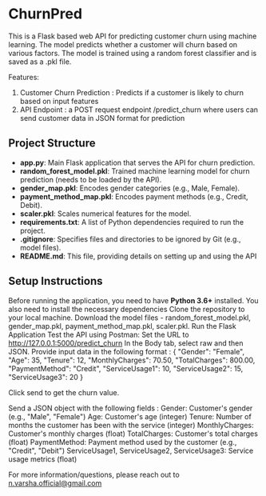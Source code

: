 # ChurnPred
This is a Flask based web API for predicting customer churn using machine learning. The model predicts whether a customer will churn based on various factors. The model is trained using a random forest classifier and is saved as a .pkl file. 

Features:
1. Customer Churn Prediction : Predicts if a customer is likely to churn based on input features
2. API Endpoint : a POST request endpoint /predict_churn where users can send customer data in JSON format for prediction

## Project Structure

- **app.py**: Main Flask application that serves the API for churn prediction.
- **random_forest_model.pkl**: Trained machine learning model for churn prediction (needs to be loaded by the API).
- **gender_map.pkl**: Encodes gender categories (e.g., Male, Female).
- **payment_method_map.pkl**: Encodes payment methods (e.g., Credit, Debit).
- **scaler.pkl**: Scales numerical features for the model.
- **requirements.txt**: A list of Python dependencies required to run the project.
- **.gitignore**: Specifies files and directories to be ignored by Git (e.g., model files).
- **README.md**: This file, providing details on setting up and using the API

 ## Setup Instructions
Before running the application, you need to have **Python 3.6+** installed. You also need to install the necessary dependencies
Clone the repository to your local machine.
Download the model files - random_forest_model.pkl, gender_map.pkl, payment_method_map.pkl, scaler.pkl. 
Run the Flask Application 
Test the API using Postman: 
Set the URL to http://127.0.0.1:5000/predict_churn
In the Body tab, select raw and then JSON. Provide input data in the following format :
    {
  "Gender": "Female",
  "Age": 35,
  "Tenure": 12,
  "MonthlyCharges": 70.50,
  "TotalCharges": 800.00,
  "PaymentMethod": "Credit",
  "ServiceUsage1": 10,
  "ServiceUsage2": 15,
  "ServiceUsage3": 20
    }

Click send to get the churn value. 

Send a JSON object with the following fields : 
Gender: Customer's gender (e.g., "Male", "Female")
Age: Customer's age (integer)
Tenure: Number of months the customer has been with the service (integer)
MonthlyCharges: Customer's monthly charges (float)
TotalCharges: Customer's total charges (float)
PaymentMethod: Payment method used by the customer (e.g., "Credit", "Debit")
ServiceUsage1, ServiceUsage2, ServiceUsage3: Service usage metrics (float)

For more information/questions, please reach out to n.varsha.official@gmail.com
